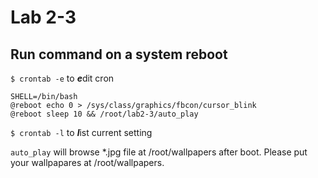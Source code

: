# Lab 2-3

## Run command on a system reboot
`$ crontab -e` to ***e***dit cron
```
SHELL=/bin/bash
@reboot echo 0 > /sys/class/graphics/fbcon/cursor_blink
@reboot sleep 10 && /root/lab2-3/auto_play
```
`$ crontab -l` to ***l***ist current setting

`auto_play` will browse *.jpg file at /root/wallpapers after boot. Please put your wallpapares at /root/wallpapers.
